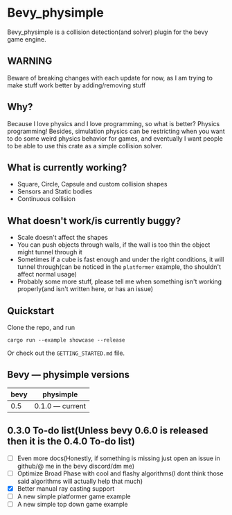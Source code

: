 # Bevy_physimple

Bevy_physimple is a collision detection(and solver) plugin for the bevy game engine.

## WARNING

Beware of breaking changes with each update for now, as I am trying to make stuff work better by adding/removing stuff

## Why?

Because I love physics and I love programming, so what is better? Physics programming!
Besides, simulation physics can be restricting when you want to do some weird physics behavior for games,
and eventually I want people to be able to use this crate as a simple collision solver.

## What is currently working?

- Square, Circle, Capsule and custom collision shapes
- Sensors and Static bodies
- Continuous collision

## What doesn't work/is currently buggy?

- Scale doesn't affect the shapes
- You can push objects through walls, if the wall is too thin the object might tunnel through it
- Sometimes if a cube is fast enough and under the right conditions, it will tunnel through(can be noticed in the `platformer` example, tho shouldn't affect normal usage)
- Probably some more stuff, please tell me when something isn't working properly(and isn't written here, or has an issue)

## Quickstart

Clone the repo, and run

    cargo run --example showcase --release

Or check out the `GETTING_STARTED.md` file.

## Bevy — physimple versions

| bevy | physimple       |
|------|-----------------|
| 0.5  | 0.1.0 — current |

## 0.3.0 To-do list(Unless bevy 0.6.0 is released then it is the 0.4.0 To-do list)

- [ ] Even more docs(Honestly, if something is missing just open an issue in github/@ me in the bevy discord/dm me)
- [ ] Optimize Broad Phase with cool and flashy algorithms(I dont think those said algorithms will actually help that much)
- [x] Better manual ray casting support
- [ ] A new simple platformer game example
- [ ] A new simple top down game example
